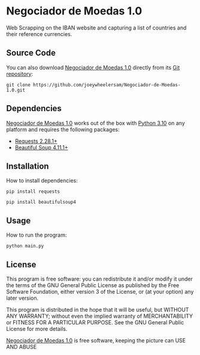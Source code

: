 # Negociador de Moedas 1.0
Web Scrapping on the IBAN website and capturing a list of countries and their reference currencies.

## Source Code
You can also download [Negociador de Moedas 1.0](https://github.com/joeywheelersam/Negociador-de-Moedas-1.0) directly from its [Git repository](https://github.com/joeywheelersam/Negociador-de-Moedas-1.0.git):

```
git clone https://github.com/joeywheelersam/Negociador-de-Moedas-1.0.git
```

## Dependencies
[Negociador de Moedas 1.0](https://github.com/joeywheelersam/Negociador-de-Moedas-1.0) works out of the box with [Python 3.10](https://www.python.org/downloads/release/python-3100/) on any platform and requires the following packages:
- [Requests 2.28.1+](https://pypi.org/project/requests/)
- [Beautiful Soup 4.11.1+](https://pypi.org/project/beautifulsoup4/)

## Installation
How to install dependencies:
```
pip install requests
```
```
pip install beautifulsoup4
```

## Usage
How to run the program:
```
python main.py
```

## License
This program is free software: you can redistribute it and/or modify it under the terms of the GNU General Public License as published by the Free Software Foundation, either version 3 of the License, or (at your option) any later version.

This program is distributed in the hope that it will be useful, but WITHOUT ANY WARRANTY; without even the implied warranty of MERCHANTABILITY or FITNESS FOR A PARTICULAR PURPOSE.  See the GNU General Public License for more details.

[Negociador de Moedas 1.0](https://github.com/joeywheelersam/Negociador-de-Moedas-1.0) is free software, keeping the picture can USE AND ABUSE 
